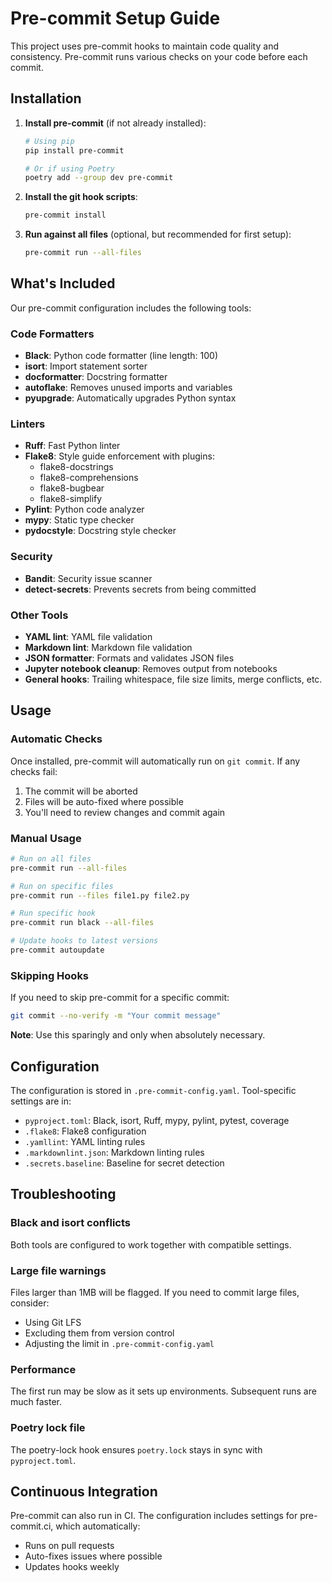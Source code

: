 # Pre-commit Setup Guide

This project uses pre-commit hooks to maintain code quality and consistency. Pre-commit runs various checks on your code before each commit.

## Installation

1. **Install pre-commit** (if not already installed):

   ```bash
   # Using pip
   pip install pre-commit

   # Or if using Poetry
   poetry add --group dev pre-commit
   ```

2. **Install the git hook scripts**:

   ```bash
   pre-commit install
   ```

3. **Run against all files** (optional, but recommended for first setup):

   ```bash
   pre-commit run --all-files
   ```

## What's Included

Our pre-commit configuration includes the following tools:

### Code Formatters

- **Black**: Python code formatter (line length: 100)
- **isort**: Import statement sorter
- **docformatter**: Docstring formatter
- **autoflake**: Removes unused imports and variables
- **pyupgrade**: Automatically upgrades Python syntax

### Linters

- **Ruff**: Fast Python linter
- **Flake8**: Style guide enforcement with plugins:
  - flake8-docstrings
  - flake8-comprehensions
  - flake8-bugbear
  - flake8-simplify
- **Pylint**: Python code analyzer
- **mypy**: Static type checker
- **pydocstyle**: Docstring style checker

### Security

- **Bandit**: Security issue scanner
- **detect-secrets**: Prevents secrets from being committed

### Other Tools

- **YAML lint**: YAML file validation
- **Markdown lint**: Markdown file validation
- **JSON formatter**: Formats and validates JSON files
- **Jupyter notebook cleanup**: Removes output from notebooks
- **General hooks**: Trailing whitespace, file size limits, merge conflicts, etc.

## Usage

### Automatic Checks

Once installed, pre-commit will automatically run on `git commit`. If any checks fail:

1. The commit will be aborted
2. Files will be auto-fixed where possible
3. You'll need to review changes and commit again

### Manual Usage

```bash
# Run on all files
pre-commit run --all-files

# Run on specific files
pre-commit run --files file1.py file2.py

# Run specific hook
pre-commit run black --all-files

# Update hooks to latest versions
pre-commit autoupdate
```

### Skipping Hooks

If you need to skip pre-commit for a specific commit:

```bash
git commit --no-verify -m "Your commit message"
```

**Note**: Use this sparingly and only when absolutely necessary.

## Configuration

The configuration is stored in `.pre-commit-config.yaml`. Tool-specific settings are in:

- `pyproject.toml`: Black, isort, Ruff, mypy, pylint, pytest, coverage
- `.flake8`: Flake8 configuration
- `.yamllint`: YAML linting rules
- `.markdownlint.json`: Markdown linting rules
- `.secrets.baseline`: Baseline for secret detection

## Troubleshooting

### Black and isort conflicts

Both tools are configured to work together with compatible settings.

### Large file warnings

Files larger than 1MB will be flagged. If you need to commit large files, consider:

- Using Git LFS
- Excluding them from version control
- Adjusting the limit in `.pre-commit-config.yaml`

### Performance

The first run may be slow as it sets up environments. Subsequent runs are much faster.

### Poetry lock file

The poetry-lock hook ensures `poetry.lock` stays in sync with `pyproject.toml`.

## Continuous Integration

Pre-commit can also run in CI. The configuration includes settings for pre-commit.ci, which automatically:

- Runs on pull requests
- Auto-fixes issues where possible
- Updates hooks weekly
